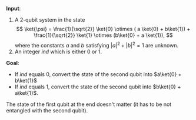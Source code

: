 **Input**: 
1. A 2-qubit system in the state
$$
\ket{\psi} = \frac{1}{\sqrt{2}} \ket{0} \otimes ( a \ket{0} + b\ket{1}) + \frac{1}{\sqrt{2}} \ket{1} \otimes (b\ket{0} + a \ket{1}),
$$
where the constants $a$ and $b$ satisfying $|a|^2 + |b|^2 = 1$ are unknown.
2. An integer $ind$ which is either $0$ or $1$.

**Goal**: 
- If $ind$ equals 0, convert the state of the second qubit into $a\ket{0} + b\ket{1}$
- If $ind$ equals 1, convert the state of the second qubit into $b\ket{0} + a\ket{1}$. 

The state of the first qubit at the end doesn't matter (it has to be not entangled with the second qubit).
